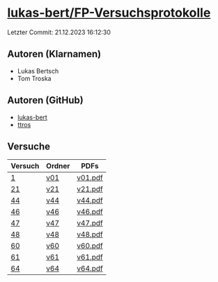 # [lukas-bert/FP-Versuchsprotokolle](https://github.com/lukas-bert/FP-Versuchsprotokolle)

Letzter Commit: 21.12.2023 16:12:30

## Autoren (Klarnamen)
- Lukas Bertsch
- Tom Troska

## Autoren (GitHub)
- [lukas-bert](https://github.com/lukas-bert)
- [ttros](https://github.com/ttros)

## Versuche

|       Versuch        |                                 Ordner                                 |                                                              PDFs                                                               |
|----------------------|------------------------------------------------------------------------|---------------------------------------------------------------------------------------------------------------------------------|
|[1](../../versuch/1)  |[v01](https://github.com/lukas-bert/FP-Versuchsprotokolle/tree/main/v01)|[v01.pdf](https://docs.google.com/viewer?url=https://raw.githubusercontent.com/lukas-bert/FP-Versuchsprotokolle/main/v01/v01.pdf)|
|[21](../../versuch/21)|[v21](https://github.com/lukas-bert/FP-Versuchsprotokolle/tree/main/v21)|[v21.pdf](https://docs.google.com/viewer?url=https://raw.githubusercontent.com/lukas-bert/FP-Versuchsprotokolle/main/v21/v21.pdf)|
|[44](../../versuch/44)|[v44](https://github.com/lukas-bert/FP-Versuchsprotokolle/tree/main/v44)|[v44.pdf](https://docs.google.com/viewer?url=https://raw.githubusercontent.com/lukas-bert/FP-Versuchsprotokolle/main/v44/v44.pdf)|
|[46](../../versuch/46)|[v46](https://github.com/lukas-bert/FP-Versuchsprotokolle/tree/main/v46)|[v46.pdf](https://docs.google.com/viewer?url=https://raw.githubusercontent.com/lukas-bert/FP-Versuchsprotokolle/main/v46/v46.pdf)|
|[47](../../versuch/47)|[v47](https://github.com/lukas-bert/FP-Versuchsprotokolle/tree/main/v47)|[v47.pdf](https://docs.google.com/viewer?url=https://raw.githubusercontent.com/lukas-bert/FP-Versuchsprotokolle/main/v47/v47.pdf)|
|[48](../../versuch/48)|[v48](https://github.com/lukas-bert/FP-Versuchsprotokolle/tree/main/v48)|[v48.pdf](https://docs.google.com/viewer?url=https://raw.githubusercontent.com/lukas-bert/FP-Versuchsprotokolle/main/v48/v48.pdf)|
|[60](../../versuch/60)|[v60](https://github.com/lukas-bert/FP-Versuchsprotokolle/tree/main/v60)|[v60.pdf](https://docs.google.com/viewer?url=https://raw.githubusercontent.com/lukas-bert/FP-Versuchsprotokolle/main/v60/v60.pdf)|
|[61](../../versuch/61)|[v61](https://github.com/lukas-bert/FP-Versuchsprotokolle/tree/main/v61)|[v61.pdf](https://docs.google.com/viewer?url=https://raw.githubusercontent.com/lukas-bert/FP-Versuchsprotokolle/main/v61/v61.pdf)|
|[64](../../versuch/64)|[v64](https://github.com/lukas-bert/FP-Versuchsprotokolle/tree/main/v64)|[v64.pdf](https://docs.google.com/viewer?url=https://raw.githubusercontent.com/lukas-bert/FP-Versuchsprotokolle/main/v64/v64.pdf)|
